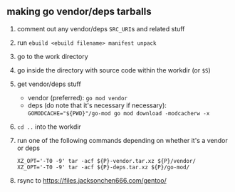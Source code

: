 ## making go vendor/deps tarballs

1. comment out any vendor/deps `SRC_URI`s and related stuff
2. run `ebuild <ebuild filename> manifest unpack`
3. go to the work directory
4. go inside the directory with source code within the workdir (or `$S`)
5. get vendor/deps stuff
    - vendor (preferred): `go mod vendor`
    - deps (do note that it's necessary if necessary): `GOMODCACHE="${PWD}"/go-mod go mod download -modcacherw -x`
6. `cd ..` into the workdir
7. run one of the following commands depending on whether it's a vendor or
   deps

   ```
   XZ_OPT='-T0 -9' tar -acf ${P}-vendor.tar.xz ${P}/vendor/
   XZ_OPT='-T0 -9' tar -acf ${P}-deps.tar.xz ${P}/go-mod/
   ```
8. rsync to https://files.jacksonchen666.com/gentoo/
